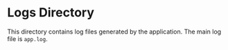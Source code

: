 # Logs Directory

This directory contains log files generated by the application. The main log file is `app.log`.

